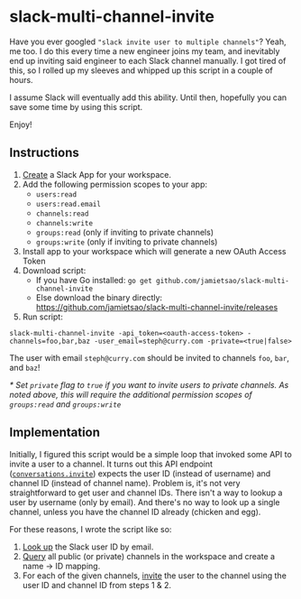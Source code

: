 # slack-multi-channel-invite
Have you ever googled `"slack invite user to multiple channels"`?  Yeah, me too.  I do this every time a new engineer joins my team, and inevitably end up inviting said engineer to each Slack channel manually.  I got tired of this, so I rolled up my sleeves and whipped up this script in a couple of hours.

I assume Slack will eventually add this ability.  Until then, hopefully you can save some time by using this script.

Enjoy!

## Instructions
1. [Create](https://api.slack.com/apps) a Slack App for your workspace.
2. Add the following permission scopes to your app:
    - `users:read`
    - `users:read.email`
    - `channels:read`
    - `channels:write`
    - `groups:read` (only if inviting to private channels)
    - `groups:write` (only if inviting to private channels)
3. Install app to your workspace which will generate a new OAuth Access Token
4. Download script:
    - If you have Go installed: `go get github.com/jamietsao/slack-multi-channel-invite`
    - Else download the binary directly: https://github.com/jamietsao/slack-multi-channel-invite/releases
5. Run script:

`slack-multi-channel-invite -api_token=<oauth-access-token> -channels=foo,bar,baz -user_email=steph@curry.com -private=<true|false>`

The user with email `steph@curry.com` should be invited to channels `foo`, `bar`, and `baz`!

_* Set `private` flag to `true` if you want to invite users to private channels.  As noted above, this will require the additional permission scopes of `groups:read` and `groups:write`_

## Implementation
Initially, I figured this script would be a simple loop that invoked some API to invite a user to a channel.  It turns out this API endpoint ([`conversations.invite`](https://api.slack.com/methods/conversations.invite)) expects the user ID (instead of username) and channel ID (instead of channel name).  Problem is, it's not very straightforward to get user and channel IDs. There isn't a way to lookup a user by username (only by email).  And there's no way to look up a single channel, unless you have the channel ID already (chicken and egg).

For these reasons, I wrote the script like so:
1. [Look up](https://api.slack.com/methods/users.lookupByEmail) the Slack user ID by email.
2. [Query](https://api.slack.com/methods/conversations.list) all public (or private) channels in the workspace and create a name -> ID mapping.
3. For each of the given channels, [invite](https://api.slack.com/methods/conversations.invite) the user to the channel using the user ID and channel ID from steps 1 & 2.
